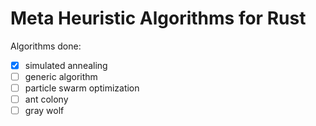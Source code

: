 # Meta Heuristic Algorithms for Rust

Algorithms done:

* [X] simulated annealing
* [ ] generic algorithm
* [ ] particle swarm optimization
* [ ] ant colony
* [ ] gray wolf
